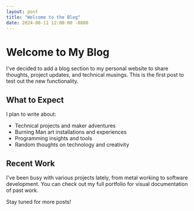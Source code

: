 ```yaml
---
layout: post
title: "Welcome to the Blog"
date: 2024-08-11 12:00:00 -0800
---
```


# Welcome to My Blog

I've decided to add a blog section to my personal website to share thoughts, project updates, and technical musings. This is the first post to test out the new functionality.

## What to Expect

I plan to write about:

- Technical projects and maker adventures
- Burning Man art installations and experiences
- Programming insights and tools
- Random thoughts on technology and creativity

## Recent Work

I've been busy with various projects lately, from metal working to software development. You can check out my full portfolio for visual documentation of past work.

Stay tuned for more posts!